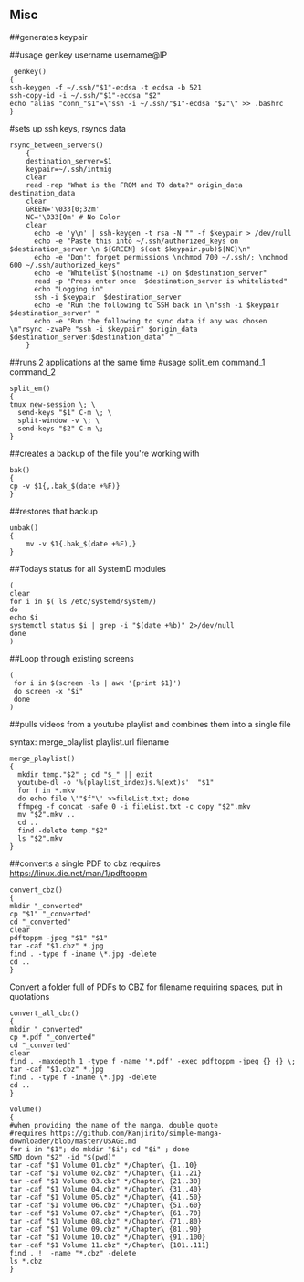 



<h2>Misc</h2>
##generates keypair

##usage genkey username username@IP

```
 genkey()
{
ssh-keygen -f ~/.ssh/"$1"-ecdsa -t ecdsa -b 521
ssh-copy-id -i ~/.ssh/"$1"-ecdsa "$2"
echo "alias "conn_"$1"=\"ssh -i ~/.ssh/"$1"-ecdsa "$2"\" >> .bashrc
}
```

#sets up ssh keys, rsyncs data

```
rsync_between_servers()
	{
	destination_server=$1
	keypair=~/.ssh/intmig
	clear
	read -rep "What is the FROM and TO data?" origin_data destination_data
	clear
	GREEN='\033[0;32m'
	NC='\033[0m' # No Color
	clear
	  echo -e 'y\n' | ssh-keygen -t rsa -N "" -f $keypair > /dev/null
	  echo -e "Paste this into ~/.ssh/authorized_keys on $destination_server \n ${GREEN} $(cat $keypair.pub)${NC}\n" 
	  echo -e "Don't forget permissions \nchmod 700 ~/.ssh/; \nchmod 600 ~/.ssh/authorized_keys"
	  echo -e "Whitelist $(hostname -i) on $destination_server"
	  read -p "Press enter once  $destination_server is whitelisted"
	  echo "Logging in"
	  ssh -i $keypair  $destination_server
	  echo -e "Run the following to SSH back in \n"ssh -i $keypair  $destination_server" "
	  echo -e "Run the following to sync data if any was chosen  \n"rsync -zvaPe "ssh -i $keypair" $origin_data $destination_server:$destination_data" "
	}
```


##runs 2 applications at the same time
#usage split_em command_1 command_2
```
split_em()
{
tmux new-session \; \
  send-keys "$1" C-m \; \
  split-window -v \; \
  send-keys "$2" C-m \;
}
```

##creates a backup of the file you're working with
```
bak()
{
cp -v $1{,.bak_$(date +%F)}
}
```
##restores that backup
```
unbak()
{
	mv -v $1{.bak_$(date +%F),}
}
```

##Todays status for all SystemD modules
```
(
clear
for i in $( ls /etc/systemd/system/) 
do 
echo $i
systemctl status $i | grep -i "$(date +%b)" 2>/dev/null
done
)
```


##Loop through existing screens 
```
(
 for i in $(screen -ls | awk '{print $1}') 
 do screen -x "$i"
 done
)
 ```
 
 
##pulls videos from a youtube playlist and combines them into a single file

syntax: merge_playlist playlist.url filename

```
merge_playlist() 
{
  mkdir temp."$2" ; cd "$_" || exit
  youtube-dl -o '%(playlist_index)s.%(ext)s'  "$1"
  for f in *.mkv
  do echo file \'"$f"\' >>fileList.txt; done
  ffmpeg -f concat -safe 0 -i fileList.txt -c copy "$2".mkv
  mv "$2".mkv ..
  cd ..
  find -delete temp."$2"
  ls "$2".mkv
}
```

##converts a single PDF to cbz
requires 
https://linux.die.net/man/1/pdftoppm


```
convert_cbz()
{
mkdir "_converted"
cp "$1" "_converted"
cd "_converted"
clear
pdftoppm -jpeg "$1" "$1"
tar -caf "$1.cbz" *.jpg
find . -type f -iname \*.jpg -delete
cd ..
}
```

Convert a folder full of PDFs to CBZ
for filename requiring spaces, put in quotations
```
convert_all_cbz()
{
mkdir "_converted"
cp *.pdf "_converted"
cd "_converted"
clear
find . -maxdepth 1 -type f -name '*.pdf' -exec pdftoppm -jpeg {} {} \;
tar -caf "$1.cbz" *.jpg
find . -type f -iname \*.jpg -delete
cd ..
}

```

```
volume()
{
#when providing the name of the manga, double quote
#requires https://github.com/Kanjirito/simple-manga-downloader/blob/master/USAGE.md
for i in "$1"; do mkdir "$i"; cd "$i" ; done
SMD down "$2" -id "$(pwd)"
tar -caf "$1 Volume 01.cbz" */Chapter\ {1..10}
tar -caf "$1 Volume 02.cbz" */Chapter\ {11..21}
tar -caf "$1 Volume 03.cbz" */Chapter\ {21..30}
tar -caf "$1 Volume 04.cbz" */Chapter\ {31..40}
tar -caf "$1 Volume 05.cbz" */Chapter\ {41..50}
tar -caf "$1 Volume 06.cbz" */Chapter\ {51..60}
tar -caf "$1 Volume 07.cbz" */Chapter\ {61..70}
tar -caf "$1 Volume 08.cbz" */Chapter\ {71..80}
tar -caf "$1 Volume 09.cbz" */Chapter\ {81..90}
tar -caf "$1 Volume 10.cbz" */Chapter\ {91..100}
tar -caf "$1 Volume 11.cbz" */Chapter\ {101..111}
find . !  -name "*.cbz" -delete
ls *.cbz 
}

```
